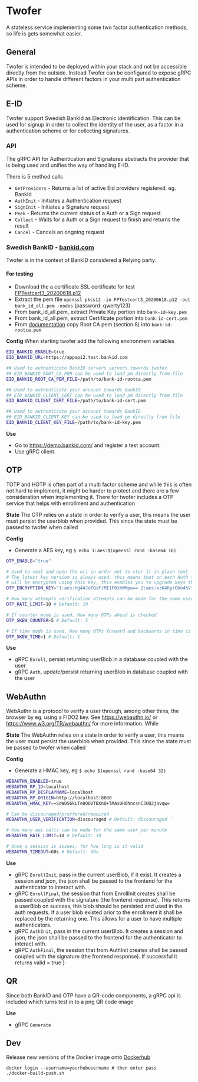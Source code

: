 # Twofer
A stateless service implementing some two factor authentication methods, so life is gets somewhat easier. 
 
 ## General 
 Twofer is intended to be deployed within your stack and not be accessible directly from the outside. 
 Instead Twofer can be configured to expose gRPC APIs in order to handle different factors in your multi part authentication 
 scheme.
 
 
## E-ID
Twofer support Swedish BankId as Electronic identification. This can be used for signup in order to collect the 
 identity of the user, as a factor in a authentication scheme or for collecting signatures.
 
### API 
The gRPC API for Authentication and Signatures abstracts the provider that is being used and unifies the way of handling 
E-ID.  

There is 5 method calls
* `GetProviders` - Returns a list of active Eid providers registered. eg. BankId
* `AuthInit` - Initiates a Authentication request  
* `SignInit` - Initiates a Signature request
* `Peek` - Returns the current status of a Auth or a Sign request
* `Collect` - Waits for a Auth or a Sign request to finish and returns the result
* `Cancel` - Cancels an ongoing request 

### Swedish BankID - [bankid.com](https://www.bankid.com/bankid-i-dina-tjanster/rp-info)
Twofer is in the context of BankID considered a Relying party.

#### For testing
* Download the a certificate SSL certificate for test [FPTestcert3_20200618.p12](https://www.bankid.com/assets/bankid/rp/FPTestcert3_20200618.p12)
* Extract the pem file `openssl pkcs12 -in FPTestcert3_20200618.p12 -out bank_id_all.pem -nodes` (password: qwerty123)
* From bank_id_all.pem, extract Private Key portion into  `bank-id-key.pem`
* From bank_id_all.pem, extract Certificate portion into  `bank-id-cert.pem` 
* From [documentation](https://developers.bankid.com/getting-started/backend/environments) copy Root CA pem (section 8) into `bank-id-rootca.pem`

**Config**
When starting twofer add the following environment variables
```bash
EID_BANKID_ENABLE=true
EID_BANKID_URL=https://appapi2.test.bankid.com

## Used to authenticate BankID servers servers towards twofer
## EID_BANKID_ROOT_CA_PEM can be used to load pm directly from file
EID_BANKID_ROOT_CA_PEM_FILE=/path/to/bank-id-rootca.pem  

## Used to authenticate your account towards BankID
## EID_BANKID_CLIENT_CERT can be used to load pm directly from file
EID_BANKID_CLIENT_CERT_FILE=/path/to/bank-id-cert.pem    

## Used to authenticate your account towards BankID
## EID_BANKID_CLIENT_KEY can be used to load pm directly from file
EID_BANKID_CLIENT_KEY_FILE=/path/to/bank-id-key.pem      
```

**Use**
* Go to https://demo.bankid.com/ and register a test account.
* Use gRPC client.

## OTP
TOTP and HOTP is often part of a multi factor scheme and while this is often not hard to implement, it might be harder 
to protect and there are a few consideration when implementing it. There for twofer includes a OTP service that helps 
with enrollment and authentication

**State**
The OTP relies on a state in order to verify a user, this means the user must persist the userblob when provided. This 
since the state must be passed to twofer when called

**Config**
* Generate a AES key, eg `$ echo 1:aes:$(openssl rand -base64 16)`

```bash
OTP_ENABLE="true"

# Used to seal and open the uri in order not to stor it in plain text
# The latest key version is always used, this means that on each Auth the returning blob
# will be encrypted using this key, this enables you to upgrade keys that protects the users credentials
OTP_ENCRYPTION_KEY="1:aes:Hg44JefQsFJMI1F0zhWMpw== 2:aes:xzK4KyrOUo45VfFiF9vijw=="  

# How many attempts verification attempts can be made for the same user a minute
OTP_RATE_LIMIT=10 # Default: 10 `

# If counter mode is used, How many OTPs ahead is checked
OTP_SKEW_COUNTER=5 # Default: 5 `

# If time mode is used, How many OTPs forward and backwards in time is checked
OTP_SKEW_TIME=1 # Default: 1`
```

**Use**
* gRPC `Enroll`, persist returning userBlob in a database coupled with the user
* gRPC `Auth`, update/persist returning userBlob in database coupled with the user

 
## WebAuthn
WebAuthn is a protocol to verify a user through, among other thins, the browser by eg. using a FIDO2 key.
See https://webauthn.io/ or https://www.w3.org/TR/webauthn/ for more information. While 

**State**
The WebAuthn relies on a state in order to verify a user, this means the user must persist the userblob when provided. This 
since the state must be passed to twofer when called

**Config**
* Generate a HMAC key, eg `$ echo $(openssl rand -base64 32)`

```bash
WEBAUTHN_ENABLED=true
WEBAUTHN_RP_ID=localhost
WEBAUTHN_RP_DISPLAYNAME=localhost
WEBAUTHN_RP_ORIGIN=http://localhost:8080
WEBAUTHN_HMAC_KEY=+SoWOS6kLTe8OOVTBXnQ+lMAsUH0hncsnCJUQ2javqw=

# Can be discouraged/proffered/required 
WEBAUTHN_USER_VERIFICATION=discouraged # Default: discouraged `

# How many api calls can be made for the same user per minute
WEBAUTHN_RATE_LIMIT=10 # Default: 10

# Once a session is issues, for how long is it valid
WEBAUTHN_TIMEOUT=60s # Default: 60s
```

**Use**
* gRPC `EnrollInit`, pass in the current userBlob, if it exist. It creates a session and json, the json shall be passed to the frontend for the authenticator to interact with. 
* gRPC `EnrollFinal`, the session that from EnrollInit creates shall be passed coupled with the signature (the frontend response). 
  This returns a userBlob on success, this blob should be persisted and used in the auth requests. If a user blob existed prior to the enrollment it 
  shall be replaced by the returning one. This allows for a user to have multiple authenticators.
* gRPC `AuthInit`, pass in the current userBlob. It creates a session and json, the json shall be passed to the frontend for the authenticator to interact with.
* gRPC `AuthFinal`, the session that from AuthInit creates shall be passed coupled with the signature (the frontend response). 
  If successful it returns valid = true
}


## QR
Since both BankID and OTP have a QR-code components, a gRPC api is included which turns test in to a png QR code image

**Use**
* gRPC `Generate`

## Dev
Release new versions of the Docker image onto [Dockerhub](https://hub.docker.com/r/modfin/twofer)  
```
docker login --username=yourhubusername # then enter pass
./docker-build-push.sh
```

